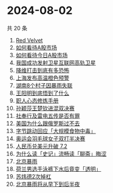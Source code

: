 # 2024-08-02

共 20 条

<!-- BEGIN -->
<!-- 最后更新时间 Fri Aug 02 2024 16:14:27 GMT+0800 (China Standard Time) -->

1. [Red Velvet](https://www.zhihu.com/search?q=Red%20Velvet)
1. [如何看待A股市场](https://www.zhihu.com/search?q=%E5%A6%82%E4%BD%95%E7%9C%8B%E5%BE%85A%E8%82%A1%E5%B8%82%E5%9C%BA)
1. [如何看待今日A股市场](https://www.zhihu.com/search?q=%E5%A6%82%E4%BD%95%E7%9C%8B%E5%BE%85%E4%BB%8A%E6%97%A5A%E8%82%A1%E5%B8%82%E5%9C%BA)
1. [我国成功发射卫星互联网高轨卫星](https://www.zhihu.com/search?q=%E6%88%91%E5%9B%BD%E6%88%90%E5%8A%9F%E5%8F%91%E5%B0%84%E5%8D%AB%E6%98%9F%E4%BA%92%E8%81%94%E7%BD%91%E9%AB%98%E8%BD%A8%E5%8D%AB%E6%98%9F)
1. [降维打击到底有多恐怖](https://www.zhihu.com/search?q=%E9%99%8D%E7%BB%B4%E6%89%93%E5%87%BB%E5%88%B0%E5%BA%95%E6%9C%89%E5%A4%9A%E6%81%90%E6%80%96)
1. [上海发布高温橙色预警](https://www.zhihu.com/search?q=%E4%B8%8A%E6%B5%B7%E5%8F%91%E5%B8%83%E9%AB%98%E6%B8%A9%E6%A9%99%E8%89%B2%E9%A2%84%E8%AD%A6)
1. [湖南8个村子因暴雨失联](https://www.zhihu.com/search?q=%E6%B9%96%E5%8D%978%E4%B8%AA%E6%9D%91%E5%AD%90%E5%9B%A0%E6%9A%B4%E9%9B%A8%E5%A4%B1%E8%81%94)
1. [王阳明到底悟到了什么](https://www.zhihu.com/search?q=%E7%8E%8B%E9%98%B3%E6%98%8E%E5%88%B0%E5%BA%95%E6%82%9F%E5%88%B0%E4%BA%86%E4%BB%80%E4%B9%88)
1. [职人心态修炼手册](https://www.zhihu.com/search?q=%E8%81%8C%E4%BA%BA%E5%BF%83%E6%80%81%E4%BF%AE%E7%82%BC%E6%89%8B%E5%86%8C)
1. [孙颖莎王楚钦进混双决赛](https://www.zhihu.com/search?q=%E5%AD%99%E9%A2%96%E8%8E%8E%E7%8E%8B%E6%A5%9A%E9%92%A6%E8%BF%9B%E6%B7%B7%E5%8F%8C%E5%86%B3%E8%B5%9B)
1. [社奉行及雷电五传是否有罪](https://www.zhihu.com/search?q=%E7%A4%BE%E5%A5%89%E8%A1%8C%E5%8F%8A%E9%9B%B7%E7%94%B5%E4%BA%94%E4%BC%A0%E6%98%AF%E5%90%A6%E6%9C%89%E7%BD%AA)
1. [美国为什么跟俄罗斯过不去](https://www.zhihu.com/search?q=%E7%BE%8E%E5%9B%BD%E4%B8%BA%E4%BB%80%E4%B9%88%E8%B7%9F%E4%BF%84%E7%BD%97%E6%96%AF%E8%BF%87%E4%B8%8D%E5%8E%BB)
1. [字节跳动回应「大规模食物中毒」](https://www.zhihu.com/search?q=%E5%AD%97%E8%8A%82%E8%B7%B3%E5%8A%A8%E5%9B%9E%E5%BA%94%E3%80%8C%E5%A4%A7%E8%A7%84%E6%A8%A1%E9%A3%9F%E7%89%A9%E4%B8%AD%E6%AF%92%E3%80%8D)
1. [奥运会羽毛球女子双打半决赛](https://www.zhihu.com/search?q=%E5%A5%A5%E8%BF%90%E4%BC%9A%E7%BE%BD%E6%AF%9B%E7%90%83%E5%A5%B3%E5%AD%90%E5%8F%8C%E6%89%93%E5%8D%8A%E5%86%B3%E8%B5%9B)
1. [人民币兑美元升破 7.2](https://www.zhihu.com/search?q=%E4%BA%BA%E6%B0%91%E5%B8%81%E5%85%91%E7%BE%8E%E5%85%83%E5%8D%87%E7%A0%B4%207.2)
1. [为什么读「史记」流畅读「聊斋」晦涩](https://www.zhihu.com/search?q=%E4%B8%BA%E4%BB%80%E4%B9%88%E8%AF%BB%E3%80%8C%E5%8F%B2%E8%AE%B0%E3%80%8D%E6%B5%81%E7%95%85%E8%AF%BB%E3%80%8C%E8%81%8A%E6%96%8B%E3%80%8D%E6%99%A6%E6%B6%A9)
1. [北京暴雨](https://www.zhihu.com/search?q=%E5%8C%97%E4%BA%AC%E6%9A%B4%E9%9B%A8)
1. [荷兰男选手泳裤下水后竟变「透明」](https://www.zhihu.com/search?q=%E8%8D%B7%E5%85%B0%E7%94%B7%E9%80%89%E6%89%8B%E6%B3%B3%E8%A3%A4%E4%B8%8B%E6%B0%B4%E5%90%8E%E7%AB%9F%E5%8F%98%E3%80%8C%E9%80%8F%E6%98%8E%E3%80%8D)
1. [苏炜德2次掉杠](https://www.zhihu.com/search?q=%E8%8B%8F%E7%82%9C%E5%BE%B72%E6%AC%A1%E6%8E%89%E6%9D%A0)
1. [北京暴雨将从早下到后半夜](https://www.zhihu.com/search?q=%E5%8C%97%E4%BA%AC%E6%9A%B4%E9%9B%A8%E5%B0%86%E4%BB%8E%E6%97%A9%E4%B8%8B%E5%88%B0%E5%90%8E%E5%8D%8A%E5%A4%9C)

<!-- END -->
